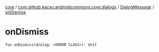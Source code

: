 [core](../../index.md) / [com.github.kacso.androidcommons.core.dialogs](../index.md) / [DialogMessage](index.md) / [onDismiss](.)

# onDismiss

`fun onDismiss(dialog: <ERROR CLASS>): Unit`